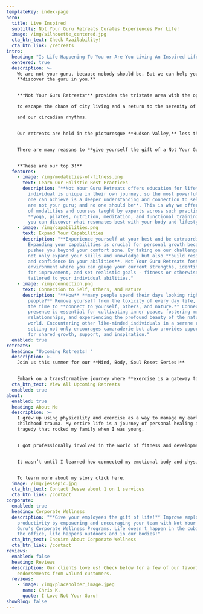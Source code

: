 ```yaml
---
templateKey: index-page
hero:
  title: Live Inspired
  subtitle: Not Your Guru Retreats Curates Experiences For Life!
  image: /img/silhouette_centered.jpg
  cta_btn_text: Check Availability!
  cta_btn_link: /retreats
intro:
  heading: "Is Life Happening To You or Are You Living An Inspired Life? "
  centered: true
  description: >-
    We are not your guru, because nobody should be. But we can help you
    **discover the guru in you.**


    ***Not Your Guru Retreats*** provides the tristate area with the opportunity

    to escape the chaos of city living and a return to the serenity of nature

    and our circadian rhythms. 


    Our retreats are held in the picturesque **Hudson Valley,** less than 3 hours away from the city, and are led by **NYC's top fitness and wellness instructors.** 


    There are many reasons to **give yourself the gift of a Not Your Guru Retreat**.


    **These are our top 3!**
  features:
    - image: /img/modalities-of-fitness.png
      text: Learn Our Holistic Best Practices
      description: "**Not Your Guru Retreats offers education for life**. Every
        individual is unique in their own journey, so the most powerful thing
        one can achieve is a deeper understanding and connection to self.  **We
        are not your guru; and no one should be**. This is why we offer a range
        of modalities and courses taught by experts across such practices as
        **yoga, pilates, nutrition, meditation, and functional training,** so
        you can discover what resonates best with your body and lifestyle."
    - image: /img/capabilities.png
      text: Expand Your Capabilities
      description: "**Experience yourself at your best and be extraordinary.**
        Expanding your capabilities is crucial for personal growth because it
        pushes you beyond your comfort zone. By taking on our challenges, you
        not only expand your skills and knowledge but also **build resilience
        and confidence in your abilities**. Not Your Guru Retreats fosters an
        environment where you can gauge your current strengths, identify areas
        for improvement, and set realistic goals - fitness or otherwise -
        tailored to your individual abilities."
    - image: /img/connection.png
      text: Connection to Self, Others, and Nature
      description: "**How** **many people spend their days looking right through other
        people?** Remove yourself from the toxicity of every day life, and take
        the time to **connect to yourself, others, and nature.** Connection and
        presence is essential for cultivating inner peace, fostering meaningful
        relationships, and experiencing the profound beauty of the natural
        world. Encountering other like-minded individuals in a serene retreat
        setting not only encourages camaraderie but also provides opportunities
        for shared growth, support, and inspiration."
  enabled: true
retreats:
  heading: "Upcoming Retreats! "
  description: >-
    Join us this summer for our **Mind, Body, Soul Reset Series!** 


    Embark on a transformative journey where **exercise is a gateway to understanding our body's capabilities**, complemented by immersive experiences in **meditation, yoga, hot and cold exposure, invigorating hikes**, and more. This experience is suitable for all levels!
  cta_btn_text: View All Upcoming Retreats
  enabled: true
about:
  enabled: true
  heading: About Me
  description: >-
    I grew up using physicality and exercise as a way to manage my early
    childhood trauma. My entire life is a journey of personal healing after a
    tragedy that rocked my family when I was young. 


    I got professionally involved in the world of fitness and development coaching at the age of 23 in 2010.


    It wasn’t until I learned how connected my emotional body and physical body are, and what it means to nourish these two bodies, that I learned to thrive in my circumstances. 


    To learn more about my story click here.
  image: /img/jessepic.jpg
  cta_btn_text: Contact Jesse about 1 on 1 services
  cta_btn_link: /contact
corporate:
  enabled: true
  heading: Corporate Wellness
  description: "**Give your employees the gift of life!** Improve employee
    productivity by empowering and encouraging your team with Not Your
    Guru's Corporate Wellness Programs. Life doesn't happen in the cubicle or at
    the office, life happens outdoors and in our bodies!"
  cta_btn_text: Inquire About Corporate Wellness
  cta_btn_link: /contact
reviews:
  enabled: false
  heading: Reviews
  description: Our clients love us! Check below for a few of our favorite
    endorsements from valued customers.
  reviews:
    - image: /img/placeholder_image.jpeg
      name: Chris K.
      quote: I Love Not Your Guru!
showBlog: false
---
```

